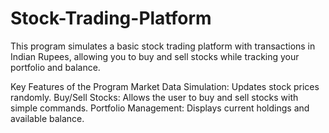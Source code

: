 # Stock-Trading-Platform
This program simulates a basic stock trading platform with transactions in Indian Rupees, allowing you to buy and sell stocks while tracking your portfolio and balance.

Key Features of the Program
Market Data Simulation: Updates stock prices randomly.
Buy/Sell Stocks: Allows the user to buy and sell stocks with simple commands.
Portfolio Management: Displays current holdings and available balance.
